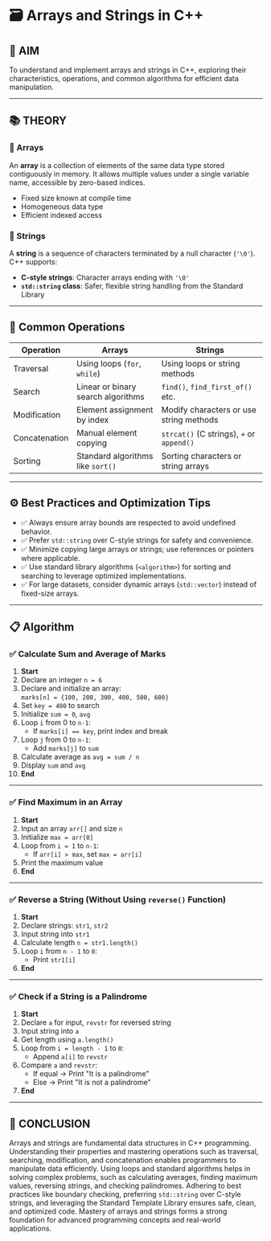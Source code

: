 # 🗃️ Arrays and Strings in C++

## 🎯 AIM  
To understand and implement arrays and strings in C++, exploring their characteristics, operations, and common algorithms for efficient data manipulation.

---

## 📚 THEORY

### 📌 Arrays
An **array** is a collection of elements of the same data type stored contiguously in memory. It allows multiple values under a single variable name, accessible by zero-based indices.

- Fixed size known at compile time  
- Homogeneous data type  
- Efficient indexed access  

### 📌 Strings
A **string** is a sequence of characters terminated by a null character (`'\0'`). C++ supports:

- **C-style strings**: Character arrays ending with `'\0'`  
- **`std::string` class**: Safer, flexible string handling from the Standard Library  

---

## 🔄 Common Operations

| Operation      | Arrays                              | Strings                               |
|----------------|--------------------------------------|----------------------------------------|
| Traversal      | Using loops (`for`, `while`)         | Using loops or string methods          |
| Search         | Linear or binary search algorithms   | `find()`, `find_first_of()` etc.       |
| Modification   | Element assignment by index          | Modify characters or use string methods|
| Concatenation  | Manual element copying               | `strcat()` (C strings), `+` or `append()` |
| Sorting        | Standard algorithms like `sort()`    | Sorting characters or string arrays    |

---

## ⚙️ Best Practices and Optimization Tips

- ✅ Always ensure array bounds are respected to avoid undefined behavior.  
- ✅ Prefer `std::string` over C-style strings for safety and convenience.  
- ✅ Minimize copying large arrays or strings; use references or pointers where applicable.  
- ✅ Use standard library algorithms (`<algorithm>`) for sorting and searching to leverage optimized implementations.  
- ✅ For large datasets, consider dynamic arrays (`std::vector`) instead of fixed-size arrays.  

---

## 📋 Algorithm

### ✅ Calculate Sum and Average of Marks

1. **Start**  
2. Declare an integer `n = 6`  
3. Declare and initialize an array:  
   `marks[n] = {100, 200, 300, 400, 500, 600}`  
4. Set `key = 400` to search  
5. Initialize `sum = 0`, `avg`  
6. Loop `i` from 0 to `n-1`:  
   - If `marks[i] == key`, print index and break  
7. Loop `j` from 0 to `n-1`:  
   - Add `marks[j]` to `sum`  
8. Calculate average as `avg = sum / n`  
9. Display `sum` and `avg`  
10. **End**

---

### ✅ Find Maximum in an Array

1. **Start**  
2. Input an array `arr[]` and size `n`  
3. Initialize `max = arr[0]`  
4. Loop from `i = 1` to `n-1`:  
   - If `arr[i] > max`, set `max = arr[i]`  
5. Print the maximum value  
6. **End**

---

### ✅ Reverse a String (Without Using `reverse()` Function)

1. **Start**  
2. Declare strings: `str1`, `str2`  
3. Input string into `str1`  
4. Calculate length `n = str1.length()`  
5. Loop `i` from `n - 1` to `0`:  
   - Print `str1[i]`  
6. **End**

---

### ✅ Check if a String is a Palindrome

1. **Start**  
2. Declare `a` for input, `revstr` for reversed string  
3. Input string into `a`  
4. Get length using `a.length()`  
5. Loop from `i = length - 1` to `0`:  
   - Append `a[i]` to `revstr`  
6. Compare `a` and `revstr`:  
   - If equal → Print "It is a palindrome"  
   - Else → Print "It is not a palindrome"  
7. **End**

---

## 🧠 CONCLUSION

Arrays and strings are fundamental data structures in C++ programming. Understanding their properties and mastering operations such as traversal, searching, modification, and concatenation enables programmers to manipulate data efficiently. Using loops and standard algorithms helps in solving complex problems, such as calculating averages, finding maximum values, reversing strings, and checking palindromes. Adhering to best practices like boundary checking, preferring `std::string` over C-style strings, and leveraging the Standard Template Library ensures safe, clean, and optimized code. Mastery of arrays and strings forms a strong foundation for advanced programming concepts and real-world applications.
